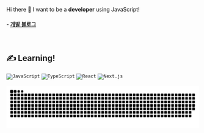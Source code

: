 
  Hi there 👋  I want to be a <b>developer</b> using JavaScript!

#### - [개발 블로그](https://mintmin.dev/)
  
  <br/>

  <h2>✍️ Learning!</h2>
  <div>
    <code><img width="50" src="https://user-images.githubusercontent.com/25181517/117447155-6a868a00-af3d-11eb-9cfe-245df15c9f3f.png" alt="JavaScript" title="JavaScript"/></code>
	<code><img width="50" src="https://user-images.githubusercontent.com/25181517/183890598-19a0ac2d-e88a-4005-a8df-1ee36782fde1.png" alt="TypeScript" title="TypeScript"/></code>
 	  <code><img width="50" src="https://user-images.githubusercontent.com/25181517/183897015-94a058a6-b86e-4e42-a37f-bf92061753e5.png" alt="React" title="React"/></code>
    <code><img width="50" src="https://github.com/marwin1991/profile-technology-icons/assets/136815194/5f8c622c-c217-4649-b0a9-7e0ee24bd704" alt="Next.js" title="Next.js"/></code>
  </div>

<br/>
  
<picture>
  <source media="(prefers-color-scheme: dark)" srcset="https://raw.githubusercontent.com/mintmin0320/mintmin0320/output/github-snake-dark.svg" />
  <source media="(prefers-color-scheme: light)" srcset="https://raw.githubusercontent.com/mintmin0320/mintmin0320/output/github-snake.svg" />
  <img alt="github-snake" src="https://raw.githubusercontent.com/mintmin0320/mintmin0320/output/github-snake.svg" />
</picture>
